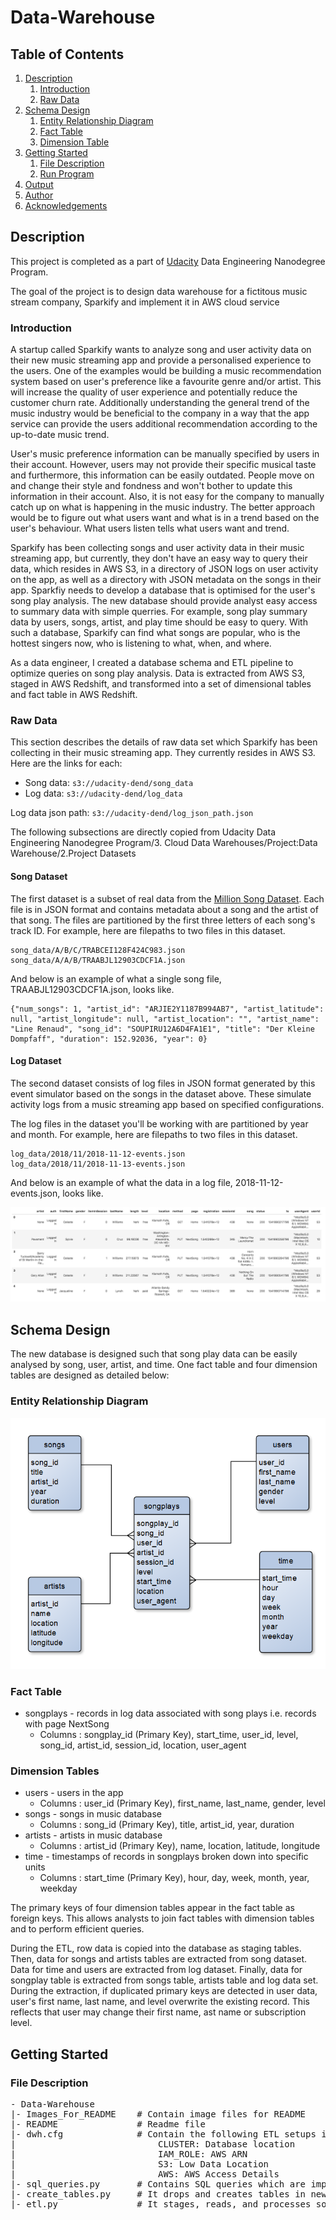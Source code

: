 # Data-Warehouse

## Table of Contents
1. [Description](#Description)
    1. [Introduction](#Introduction)
    2. [Raw Data](#RawData)
2. [Schema Design](#SchemaDesign)
    1. [Entity Relationship Diagram](#ERD)
    2. [Fact Table](#FactTable)
    3. [Dimension Table](#DimensionTable)
3. [Getting Started](#gettingstarted)
    1. [File Description](#FileDescription)
    2. [Run Program](#RunProgram)
4. [Output](#Output)
5. [Author](#Author)
6. [Acknowledgements](#Acknowledgements)

## Description <a name="Description"></a>
This project is completed as a part of [Udacity](https://www.udacity.com/) Data Engineering Nanodegree Program.

The goal of the project is to design data warehouse for a fictitous music stream company, Sparkify and implement it in AWS cloud service

### Introduction <a name="Introduction"></a>
A startup called Sparkify wants to analyze song and user activity data on their new music streaming app and provide a personalised experience to the users. One of the examples would be building a music recommendation system based on user's preference like a favourite genre and/or artist. This will increase the quality of user experience and potentially reduce the customer churn rate. Additionally understanding the general trend of the music industry would be beneficial to the company in a way that the app service can provide the users additional recommendation according to the up-to-date music trend.   

User's music preference information can be manually specified by users in their account. However, users may not provide their specific musical taste and furthermore, this information can be easily outdated. People move on and change their style and fondness and won't bother to update this information in their account. Also, it is not easy for the company to manually catch up on what is happening in the music industry. The better approach would be to figure out what users want and what is in a trend based on the user's behaviour. What users listen tells what users want and trend.

Sparkify has been collecting songs and user activity data in their music streaming app, but currently, they don't have an easy way to query their data, which resides in AWS S3, in a directory of JSON logs on user activity on the app, as well as a directory with JSON metadata on the songs in their app. Sparkfiy needs to develop a database that is optimised for the user's song play analysis. The new database should provide analyst easy access to summary data with simple querries. For example, song play summary data by users, songs, artist, and play time should be easy to query. With such a database, Sparkify can find what songs are popular, who is the hottest singers now, who is listening to what, when, and where.

As a data engineer, I created a database schema and ETL pipeline to optimize queries on song play analysis. Data is extracted from AWS S3, staged in AWS Redshift, and transformed into a set of dimensional tables and fact table in AWS Redshift.

### Raw Data <a name="RawData"></a>
This section describes the details of raw data set which Sparkify has been collecting in their music streaming app. They currently resides in AWS S3. Here are the links for each:
- Song data: ```s3://udacity-dend/song_data```
- Log data: ```s3://udacity-dend/log_data```

Log data json path: ```s3://udacity-dend/log_json_path.json```

The following subsections are directly copied from Udacity Data Engineering Nanodegree Program/3. Cloud Data Warehouses/Project:Data Warehouse/2.Project Datasets


#### Song Dataset
The first dataset is a subset of real data from the [Million Song Dataset](http://millionsongdataset.com/). Each file is in JSON format and contains metadata about a song and the artist of that song. The files are partitioned by the first three letters of each song's track ID. For example, here are filepaths to two files in this dataset.

```
song_data/A/B/C/TRABCEI128F424C983.json
song_data/A/A/B/TRAABJL12903CDCF1A.json
```

And below is an example of what a single song file, TRAABJL12903CDCF1A.json, looks like.
```
{"num_songs": 1, "artist_id": "ARJIE2Y1187B994AB7", "artist_latitude": null, "artist_longitude": null, "artist_location": "", "artist_name": "Line Renaud", "song_id": "SOUPIRU12A6D4FA1E1", "title": "Der Kleine Dompfaff", "duration": 152.92036, "year": 0}
```
#### Log Dataset
The second dataset consists of log files in JSON format generated by this event simulator based on the songs in the dataset above. These simulate activity logs from a music streaming app based on specified configurations.

The log files in the dataset you'll be working with are partitioned by year and month. For example, here are filepaths to two files in this dataset.
```
log_data/2018/11/2018-11-12-events.json
log_data/2018/11/2018-11-13-events.json
```
And below is an example of what the data in a log file, 2018-11-12-events.json, looks like.

![Log_Dataset](Images_For_README/log_data_photo.png)

## Schema Design <a name="SchemaDesign"></a>
The new database is designed such that song play data can be easily analysed by song, user, artist, and time. One fact table and four dimension tables are designed as detailed below:

### Entity Relationship Diagram <a name="ERD"></a>
![ERD](Images_For_README/ERD.png)

### Fact Table <a name="FactTable"></a>
 - songplays - records in log data associated with song plays i.e. records with page NextSong
    * Columns : songplay_id (Primary Key), start_time, user_id, level, song_id, artist_id, session_id, location, user_agent

### Dimension Tables <a name="DimensionTable"></a>
 - users - users in the app
    * Columns : user_id (Primary Key), first_name, last_name, gender, level
 - songs - songs in music database
    * Columns : song_id (Primary Key), title, artist_id, year, duration
 - artists - artists in music database
    * Columns : artist_id (Primary Key), name, location, latitude, longitude
 - time - timestamps of records in songplays broken down into specific units
    * Columns : start_time (Primary Key), hour, day, week, month, year, weekday
 
The primary keys of four dimension tables appear in the fact table as foreign keys. This allows analysts to join fact tables with dimension tables and to perform efficient queries.

During the ETL, row data is copied into the database as staging tables. Then, data for songs and artists tables are extracted from song dataset. Data for time and users are extracted from log dataset. Finally, data for songplay table is extracted from songs table, artists table and log data set. During the extraction, if duplicated primary keys are detected in user data, user's first name, last name, and level overwrite the existing record. This reflects that user may change their first name, ast name or subscription level.

## Getting Started <a name="gettingstarted"></a>
### File Description <a name="FileDescription"></a>
<pre>
- Data-Warehouse
|- Images_For_README    # Contain image files for README
|- README               # Readme file
|- dwh.cfg              # Contain the following ETL setups info including access credential
|                           CLUSTER: Database location
|                           IAM_ROLE: AWS ARN
|                           S3: Low Data Location
|                           AWS: AWS Access Details
|- sql_queries.py       # Contains SQL queries which are imported by "create_tables.py" and "etl.py"
|- create_tables.py     # It drops and creates tables in new database. 
|- etl.py               # It stages, reads, and processes song and log data and loads output data into the fact and dimensional tables
</pre>

<!-- 
### Run Program <a name="RunProgram"></a>
1. Run a local postgres sql server and create a new database for the project.
2. Fill up the sql credential information in sql_credential.cfg.
3. Run create_tables.py
4. Run etl.py


## Output <a  name="Output"></a>
Five tables were created in the database after running the program. Below shows the first five rows for each table. Given that a fraction of entire dataset was given, songplays table has null values for most of song_id and artist_id columns
### artists ###
![artists](Images_For_README/table_artists.png)
### songs ###
![songs](Images_For_README/table_songs.png)
### time ###
![time](Images_For_README/table_time.png)
### users ###
![users](Images_For_README/table_users.png)
### songplays ###
![songplays](Images_For_README/table_songplays.png)

## Author <a  name="Author"></a>
Yougun Han

## Acknowledgements <a  name="Acknowledgements"></a>
I would like to thank Udacity for designing the project. -->